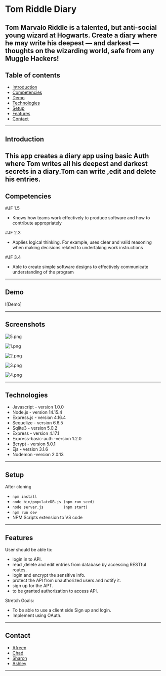 # Tom Riddle Diary
Tom Marvalo Riddle is a talented, but anti-social young wizard at Hogwarts. Create a diary where he may write his deepest — and darkest — thoughts on the wizarding world, safe from any Muggle Hackers!
---


## Table of contents

- [Introduction](#introduction)
- [Competencies](#competencies)
- [Demo](#demo)
- [Technologies](#technologies)
- [Setup](#setup)
- [Features](#features)
- [Contact](#contact)

---

## Introduction

This app creates a diary app using basic Auth where Tom writes all his deepest and darkest secrets in a diary.Tom can write ,edit and delete his entries.
---

## Competencies

#JF 1.5

- Knows how teams work effectively to produce software and how to contribute appropriately

#JF 2.3

- Applies logical thinking. For example, uses clear and valid reasoning when making decisions related to undertaking work
  instructions

#JF 3.4

- Able to create simple software designs to effectively communicate understanding of the program


---

## Demo

![Demo] 

---

## Screenshots
![5.png](ScreenShots/1%20(5).png)

![1.png](ScreenShots/1%20(1).png)

![2.png](ScreenShots/1%20(2).png)

![3.png](ScreenShots/1%20(3).png)

![4.png](ScreenShots/1%20(4).png)

---

## Technologies

- Javascript - version 1.0.0
- Node.js - version 14.15.4
- Express.js - version 4.16.4
- Sequelize - version 6.6.5
- Sqlite3 -  version 5.0.2
- Express - version 4.17.1
- Express-basic-auth -version 1.2.0
- Bcrypt - version 5.0.1
- Ejs - version 3.1.6
- Nodemon -version 2.0.13

---

## Setup

After cloning

- `npm install`
- `node bin/populateDB.js (npm run seed)`
- `node server.js         (npm start)`
- `npm run dev`
- NPM Scripts extension to VS code 


---

## Features

User should be able to:

- login in to API.
- read ,delete and edit entries from database by accessing RESTful routes.
- login and encrypt the sensitive info.
- protect the API from unauthorized users and notify it.
- sign up for the APT.
- to be granted authorization to access API.

Stretch Goals:

- To be able to use a client side Sign up and login.
- Implement using OAuth.


---

## Contact

- [Afreen](https://github.com/afreensafdar)
- [Chad](https://github.com/)
- [Sharon](https://github.com/)
- [Ashley](https://github.com/)

---





